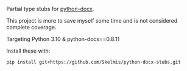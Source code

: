 Partial type stubs for [python-docx](https://github.com/python-openxml/python-docx).

This project is more to save myself some time and is not considered complete coverage.

Targeting Python 3.10 & python-docx==0.8.11

Install these with:
```shell
pip install git+https://github.com/Skelmis/python-docx-stubs.git
```